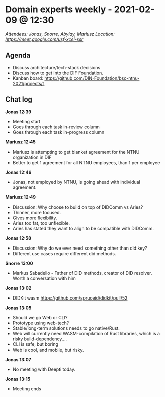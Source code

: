 # Domain experts weekly - 2021-02-09 @ 12:30

*Attendees: Jonas, Snorre, Abylay, Mariusz*
*Location: https://meet.google.com/usf-xcei-ssr*

## Agenda
- Discuss architecture/tech-stack decisions
- Discuss how to get into the DIF Foundation. 
- Kanban board: https://github.com/DIN-Foundation/bsc-ntnu-2021/projects/1

## Chat log

**Jonas 12:39**
- Meeting start
- Goes through each task in-review column
- Goes through each task in-progress column 

**Mariusz 12:45**
- Mariusz is attempting to get blanket agreement for the NTNU organization in DIF
- Better to get 1 agreement for all NTNU employees, than 1 per employee

**Jonas 12:46**
- Jonas, not employed by NTNU, is going ahead with individual agreement.

**Mariusz 12:49**
- Discussion: Why choose to build on top of DIDComm vs Aries?
- Thinner, more focused.
- Gives more flexibility.
- Aries too fat, too unflexible.
- Aries has stated they want to align to be compatible with DIDComm.

**Jonas 12:58**
- Discussion: Why do we ever need something other than did:key?
- Different use cases require different did:methods.

**Snorre 13:00** 
- Markus Sabadello - Father of DID methods, creator of DID resolver. Worth a conversation with him

**Jonas 13:02**
- DIDKit wasm https://github.com/spruceid/didkit/pull/52

**Jonas 13:05**
- Should we go Web or CLI?
- Prototype using web-tech?
- Stable/long-term solutions needs to go native/Rust.
- Web will currently need WASM-compilation of Rust libraries, which is a risky build-dependency....
- CLI is safe, but boring
- Web is cool, and mobile, but risky.

**Jonas 13:07** 
- No meeting with Deepti today.

**Jonas 13:15**
- Meeting ends

